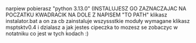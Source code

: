 narpiew pobierasz "python 3.13.0" (INSTALUJESZ GO ZAZNACZAJAC NA POCZATKU KWADRACIK NA DOLE Z NAPISEM "TO PATH"
klikasz instalator.bat a on za cb zainstaluje wszyssstkie moduły wymagane
klikasz msptsktv0.4 i dzialasz
a jak jestes cipeczka to mozesz se zobaczyc w notatniku co jest w tych kodach :)
